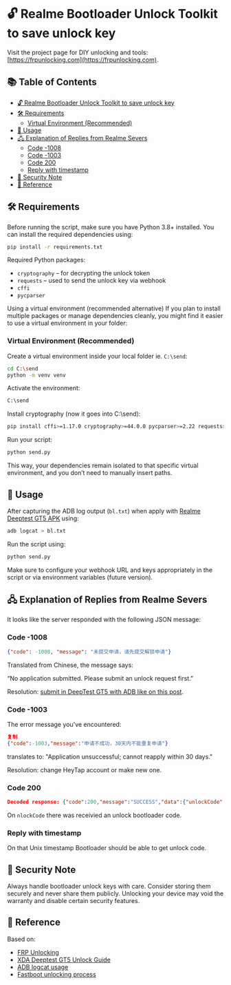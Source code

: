 # 🔓 Realme Bootloader Unlock Toolkit to save unlock key

Visit the project page for DIY unlocking and tools: [https://frpunlocking.com](https://frpunlocking.com).

## 📚 Table of Contents

- [🔓 Realme Bootloader Unlock Toolkit to save unlock key](#️-realme-bootloader-unlock-toolkit-to-save-unlock-key)
- [🛠 Requirements](#️-requirements)
  - [Virtual Environment (Recommended)](#virtual-environment-recommended)
- [🚀 Usage](#️-usage)
- [🖧 Explanation of Replies from Realme Severs](#️-explanation-of-replies-from-realme-severs)
  - [Code -1008](#code--1008)
  - [Code -1003](#code--1003)
  - [Code 200](#code-200)
  - [Reply with timestamp](#reply-with-timestamp)
- [🔐 Security Note](#️-security-note)
- [🧠 Reference](#️-reference)

## 🛠 Requirements

Before running the script, make sure you have Python 3.8+ installed. You can install the required dependencies using:

```bash
pip install -r requirements.txt
```

Required Python packages:
- `cryptography` – for decrypting the unlock token
- `requests` – used to send the unlock key via webhook
- `cffi`
- `pycparser`

Using a virtual environment (recommended alternative)
If you plan to install multiple packages or manage dependencies cleanly, you might find it easier to use a virtual environment in your folder:

### Virtual Environment (Recommended)

Create a virtual environment inside your local folder ie. `C:\send`:

```bash
cd C:\send
python -m venv venv
```
Activate the environment:

```bash
C:\send
```

Install cryptography (now it goes into C:\send):

```bash
pip install cffi>=1.17.0 cryptography>=44.0.0 pycparser>=2.22 requests>=2.25.0
```

Run your script:

```bash
python send.py
```

This way, your dependencies remain isolated to that specific virtual environment, and you don’t need to manually insert paths.

## 🚀 Usage

After capturing the ADB log output (`bl.txt`) when apply with [Realme Deeptest GT5 APK](https://frpunlocking.com/diy-unlock/realme-bootloader-unlock/) using:

```bash
adb logcat > bl.txt
```

Run the script using:

```bash
python send.py
```

Make sure to configure your webhook URL and keys appropriately in the script or via environment variables (future version).

## 🖧 Explanation of Replies from Realme Severs

It looks like the server responded with the following JSON message:

### Code -1008

```json
{"code": -1008, "message": "未提交申请，请先提交解锁申请"}
```

Translated from Chinese, the message says:

“No application submitted. Please submit an unlock request first.”

Resolution: [submit in DeepTest GT5 with ADB like on this post](https://frpunlocking.com/how-to-unlock-bootloader-of-a-realme-device/).

### Code -1003

The error message you've encountered:

```json
复制
{"code":-1003,"message":"申请不成功，30天内不能重复申请"}
```

translates to: "Application unsuccessful; cannot reapply within 30 days."

Resolution: change HeyTap account or make new one.

### Code 200

```json
Decoded response: {"code":200,"message":"SUCCESS","data":{"unlockCode":"lot-of-chars"}}
```

On `nlockCode` there was receivied an unlock bootloader code.

### Reply with timestamp

On that Unix timestamp Bootloader should be able to get unlock code.

## 🔐 Security Note

Always handle bootloader unlock keys with care. Consider storing them securely and never share them publicly. Unlocking your device may void the warranty and disable certain security features.

## 🧠 Reference

Based on:
- [FRP Unlocking](https://frpunlocking.com)
- [XDA Deeptest GT5 Unlock Guide](https://forum.xda-developers.com/t/guide-bootloader-unlock-for-realme-android-13-14-models-via-deeptest-gt-5.4632127/)
- [ADB logcat usage](https://developer.android.com/studio/command-line/logcat)
- [Fastboot unlocking process](https://source.android.com/docs/core/architecture/bootloader/locking_unlocking)
